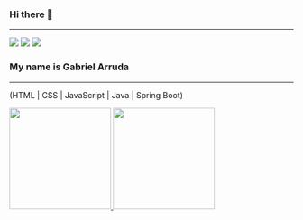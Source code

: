 ### Hi there 👋
------------------------------------------------------------------------------------
<div>
<a href="https://www.linkedin.com/in/gabriel-santos-bueno-de-arruda-130017270/" target="_blank"><img loading="lazy" src="https://img.shields.io/badge/-LinkedIn-%230077B5?style=for-the-badge&logo=linkedin&logoColor=white" target="_blank"></a> 
<a href = "obielsbueno@gmail.com"><img loading="lazy" src="https://img.shields.io/badge/Gmail-D14836?style=for-the-badge&logo=gmail&logoColor=white" target="_blank"></a>
<a href="" target="_blank"><img loading="lazy" src="https://img.shields.io/badge/Portfólio-9146FF?style=for-the-badge&logo=&logoColor=white" target="_blank"></a>
</div>

### My name is Gabriel Arruda
------------------------------------------------------------------------------------
(HTML | CSS | JavaScript | Java | Spring Boot)

<!---**GABRIELSBARRUDA/GABRIELSBARRUDA** is a ✨ _special_ ✨ repository because its `README.md` (this file) appears on your GitHub profile.

Here are some ideas to get you started:

- 🔭 I’m currently working on ...
- 🌱 I’m currently learning ...
- 👯 I’m looking to collaborate on ...
- 🤔 I’m looking for help with ...
- 💬 Ask me about ...
- 📫 How to reach me: ...
- 😄 Pronouns: ...
- ⚡ Fun fact: ...
--->

<div>
<a href="https://github.com/GABRIELSBARRUDA">
<img loading="lazy" height="180em" src="https://github-readme-stats.vercel.app/api/top-langs/?username=GABRIELSBARRUDA&layout=compact&langs_count=7&theme=dracula"/>
<img loading="lazy" height="180em" src="https://github-readme-stats.vercel.app/api?username=GABRIELSBARRUDA&show_icons=true&theme=dracula&include_all_commits=true&count_private=true"/>
</div>
